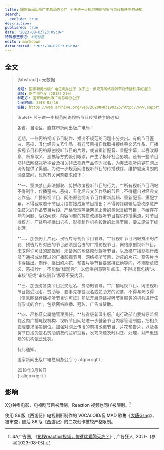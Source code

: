 ```yaml
---
title: 国家新闻出版广电总局办公厅 关于进一步规范网络视听节目传播秩序的通知
search:
  exclude: true
description:
published: true
date: "2023-08-02T23:09:04"
特殊标签标记: #无标签
editor: markdown
dateCreated: "2023-08-02T23:09:04"
---
```


## 全文

> [!abstract]+ 元数据
>
> ```yaml
> 标题: 国家新闻出版广电总局办公厅 关于进一步规范网络视听节目传播秩序的通知
> 编号: 新广电办发〔2018〕21号
> 制定方: 国家新闻出版广电总局办公厅
> 公示时间: 2018-03-16
> 链接: https://web.archive.org/web/20200403190325/http://www.sapprft.gov.cn/sapprft/govpublic/6684/1798.shtml
> ```

> [!rule]+ 关于进一步规范网络视听节目传播秩序的通知
>
> 各省、自治区、直辖市新闻出版广电局：
>
> 近期，一些网络视听节目制作、播出不规范的问题十分突出。有的节目歪曲、恶搞、丑化经典文艺作品；有的节目擅自截取拼接经典文艺作品、广播影视节目和网络原创视听节目的片段，或者重新配音、重配字幕，以篡改原意、断章取义、恶搞等方式吸引眼球，产生了极坏社会影响。还有一些节目以非法网络视听平台及相关非法视听产品作为冠名，为非法视听内容在网上流传提供了渠道。为进一步规范网络视听节目的传播秩序，维护健康清朗的网络空间，现就有关问题要求如下：
>
> **一、坚决禁止非法抓取、剪拼改编视听节目的行为。**所有视听节目网站不得制作、传播歪曲、恶搞、丑化经典文艺作品的节目；不得擅自对经典文艺作品、广播影视节目、网络原创视听节目作重新剪辑、重新配音、重配字幕，不得截取若干节目片段拼接成新节目播出；不得传播编辑后篡改原意产生歧义的作品节目片段。严格管理包括网民上传的类似重编节目，不给存在导向问题、版权问题、内容问题的剪拼改编视听节目提供传播渠道。对节目版权方、广播电视播出机构、影视制作机构投诉的此类节目，要立即做下线处理。
>
> **二、加强网上片花、预告片等视听节目管理。**各视听节目网站播出的片花、预告片所对应的节目必须是合法的广播影视节目、网络原创视听节目。未取得许可证的影视剧、未备案的网络原创视听节目，以及被广播影视行政部门通报或处理过的广播影视节目、网络视听节目，对应的片花、预告片也不得播出。制作、播出的片花、预告片等节目要坚持正确导向，不能断章取义、恶搞炒作。不能做“标题党”，以低俗创意吸引点击。不得出现包括“未审核”版或“审核删节”版等不妥内容。
>
> **三、加强对各类节目接受冠名、赞助的管理。**广播电视节目、网络视听节目接受冠名、赞助等，要事先核验冠名或赞助方的资质，不得与未取得《信息网络传播视听节目许可证》非法开展网络视听节目服务的机构进行任何形式的合作，包括网络直播、冠名、广告或赞助。
>
> **四、严格落实属地管理责任。**各省级新闻出版广电行政部门要指导监督辖区内广播电视机构、视听节目网站进一步健全节目内容管理制度，把相关管理要求落实到位。加强对网上传播的剪拼改编节目、片花预告片，以及各类节目接受冠名赞助情况的监听监看，发现问题及时纠正、处理，对严重违规的机构依法处罚。
>
> 特此通知。
>
> 国家新闻出版广电总局办公厅
> {: align=right }
>
> 2018年3月16日    
> {: align=right }

## 影响

X分钟看电影、电视剧节目被限制，Reaction 视频也同样被限制。[^bkKOy]

[^bkKOy]: 4A广告圈, 《[影视reaction视频，惨遭优爱腾灭绝？](https://archive.is/bkKOy "https://www.mad-men.com/articldetails/13698")》, 广告狂人, 2021-. (参照 2023-08-03).

使用 86 版《西游记》电视剧所制作的 VOCALOID/音 MAD 歌曲《[大唐Gang](/sound/大唐Gang.md)》，被审查，随后 86 版《西游记》的二次创作被较严格限制。
